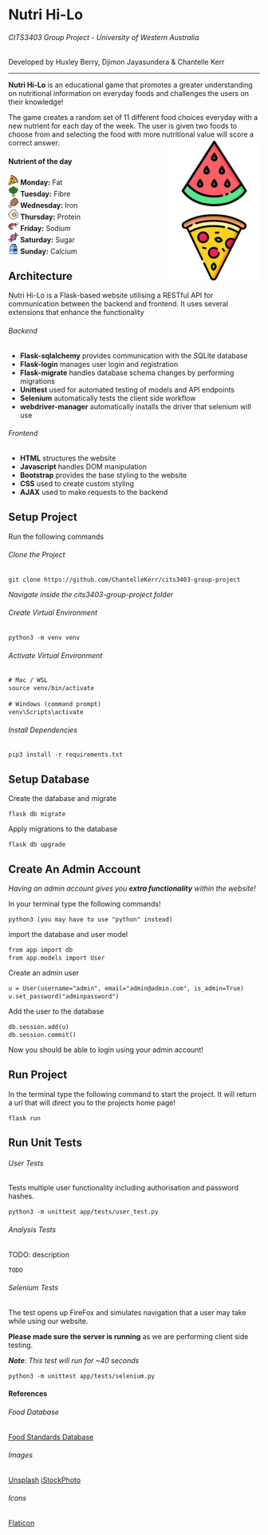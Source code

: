 # Nutri Hi-Lo
###### CITS3403 Group Project - University of Western Australia

Developed by Huxley Berry, Djimon Jayasundera & Chantelle Kerr

---

**Nutri Hi-Lo** is an educational game that promotes a greater understanding on nutritional information on everyday foods and challenges the users on their knowledge! 

The game creates a random set of 11 different food choices everyday with a new nutrient for each day of the week. The user is given two foods to choose from and selecting the food with more nutritional value will score a correct answer.
<img align="right" src="app/static/images/logo.png">

#### Nutrient of the day

<img src="app/static/images/fat.png" height=20 width=20>&nbsp;**Monday:** Fat  
<img src="app/static/images/fibre.png" height=20 width=20>&nbsp;**Tuesday:** Fibre  
<img src="app/static/images/iron.png" height=20 width=20>&nbsp;**Wednesday:** Iron  
<img src="app/static/images/protein.png" height=20 width=20>&nbsp;**Thursday:** Protein  
<img src="app/static/images/sodium.png" height=20 width=20>&nbsp;**Friday:** Sodium  
<img src="app/static/images/sugar.png" height=20 width=20>&nbsp;**Saturday:** Sugar  
<img src="app/static/images/calcium.png" height=20 width=20>&nbsp;**Sunday:** Calcium  


## Architecture
Nutri Hi-Lo is a Flask-based website utilising a RESTful API for communication between the backend and frontend. It uses several extensions that enhance the functionality

###### Backend
- **Flask-sqlalchemy** provides communication with the SQLite database
- **Flask-login** manages user login and registration
- **Flask-migrate** handles database schema changes by performing migrations 
- **Unittest** used for automated testing of models and API endpoints
- **Selenium** automatically tests the client side workflow
- **webdriver-manager** automatically installs the driver that selenium will use

###### Frontend
- **HTML** structures the website
- **Javascript** handles DOM manipulation
- **Bootstrap** provides the base styling to the website
- **CSS** used to create custom styling 
- **AJAX** used to make requests to the backend


## Setup Project

Run the following commands
###### Clone the Project
```
git clone https://github.com/ChantelleKerr/cits3403-group-project
```
*Navigate inside the cits3403-group-project folder*
###### Create Virtual Environment
```
python3 -m venv venv
```
###### Activate Virtual Environment
```
# Mac / WSL
source venv/bin/activate

# Windows (command prompt)
venv\Scripts\activate
```
###### Install Dependencies
```
pip3 install -r requirements.txt
```
## Setup Database
Create the database and migrate

```
flask db migrate
```
Apply migrations to the database
```
flask db upgrade
```

## Create An Admin Account
*Having an admin account gives you **extra functionality** within the website!*

In your terminal type the following commands!
```
python3 (you may have to use "python" instead)
```
import the database and user model
```
from app import db
from app.models import User
```
Create an admin user
```
u = User(username="admin", email="admin@admin.com", is_admin=True)
u.set_password("adminpassword")
```
Add the user to the database
```
db.session.add(u)
db.session.commit()
```

Now you should be able to login using your admin account!

## Run Project
In the terminal type the following command to start the project. It will return a url that will direct you to the projects home page!
```
flask run
```

## Run Unit Tests
###### User Tests
Tests multiple user functionality including authorisation and password hashes.
```
python3 -m unittest app/tests/user_test.py
```
###### Analysis Tests
TODO: description
```
TODO
```
###### Selenium Tests
The test opens up FireFox and simulates navigation that a user may take while using our website.  

**Please made sure the server is running** as we are performing client side testing.  

***Note**: This test will run for ~40 seconds*
```
python3 -m unittest app/tests/selenium.py
```

#### References
###### Food Database
[Food Standards Database](https://www.foodstandards.gov.au/science/monitoringnutrients/afcd/Pages/foodsearch.aspx)

###### Images
[Unsplash](https://unsplash.com/)
[iStockPhoto](https://www.istockphoto.com/)
###### Icons
[Flaticon](https://www.flaticon.com/)

